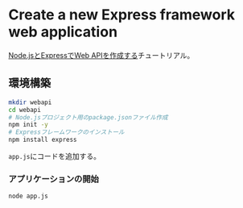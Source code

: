 # Create a new Express framework web application

[Node.jsとExpressでWeb APIを作成する](https://docs.microsoft.com/en-us/learn/modules/build-web-api-nodejs-express/1-introduction)チュートリアル。

## 環境構築

```sh
mkdir webapi
cd webapi
# Node.jsプロジェクト用のpackage.jsonファイル作成
npm init -y
# Expressフレームワークのインストール
npm install express
```

`app.js`にコードを追加する。

### アプリケーションの開始

```sh
node app.js
```
